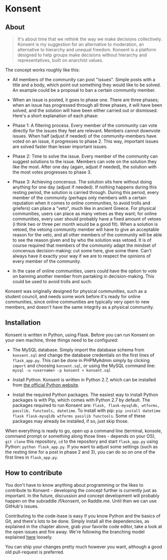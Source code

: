 # Konsent

## About

> It's about time that we rethink the way we make decisions collectively. Konsent is my suggestion for an alternative to moderation, an alternative to hierarchy and unequal freedom. Konsent is a platform designed to help groups make decisions without hierarchy and representatives, built on anarchist values.

The concept works roughly like this:

- All members of the community can post "issues". Simple posts with a title and a body, which point out something they would like to be solved. An example could be a proposal to ban a certain community member.

- When an issue is posted, it goes to phase one. There are three phases; when an issue has progressed through all three phases, it will have been solved, and the solution will have been either carried out or dismissed. Here's a short explanation of each phase:

- Phase 1: A filtering process. Every member of the community can vote directly for the issues they feel are relevant. Members cannot downvote issues. When half (adjust if needed) of the community-members have voted on an issue, it progresses to phase 2. This way, important issues are solved faster than lesser important issues.

- Phase 2: Time to solve the issue. Every member of the community can suggest solutions to the issue. Members can vote on the solution they like the most. After one day (again, adjust if needed), the solution with the most votes progresses to phase 3.

- Phase 3: Achieving concensus. The solution sits here without doing anything for one day (adjust if needed). If nothing happens during this resting period, the solution is carried through. During this period, every member of the community (perhaps only members with a certain reputation when it comes to online communities, to avoid trolls and griefers) can place a "veto", much like in ancient Greece. For physical communities, users can place as many vetoes as they want; for online communities, every user should probably have a fixed amount of vetoes (i think two or three per month would be a good fit). When a solution is vetoed, the vetoing community member will have to give an acceptable reason for the veto, and all other members of the community will be able to see the reason given and by who the solution was vetoed. It is of course required that members of the community adapt the mindset of concensus decision-making: cut some here, give some there. Can't always have it exactly your way if we are to respect the opinions of every member of the community.

- In the case of online communities, users could have the option to vote on banning another member from partaking in decision-making. This could be used to avoid trolls and such.

Konsent was originally designed for physical communities, such as a student council, and needs some work before it's ready for online communities, since online communities are typically very open to new members, and doesn't have the same integrity as a physical community.

## Installation

Konsent is written in Python, using Flask. Before you can run Konsent on your own machine, three things need to be configured:

- The MySQL database. Simply import the database schema from `konsent.sql` and change the database credentials on the first lines of `flask_app.py`. This can be done in PHPMyAdmin simply by clicking `import` and choosing `konsent.sql`, or using the MySQL command line: `mysql -u <username> -p konsent < konsent.sql`

- Install Python. Konsent is written in Python 2.7, which can be installed from [the official Python website](https://www.python.org/ftp/python/2.7.14/Python-2.7.14.tar.xz).

- Install the required Python packages. The easiest way to install Python packages is with Pip, which comes with Python 2.7 by default. The packages required to run Konsent are: `flask, flask-mysqldb, wtforms, passlib, functools, datetime`. To install with pip: `pip install datetime flask flask-mysqldb wtforms passlib functools`. Some of these packages may already be installed, if so, just skip those.

When everything is ready to go, open up a command line (terminal, konsole, command prompt or something along those lines - depends on your OS), `git clone` this repository, `cd` to the repository and start `flask_app.py` using Python: `python flask_app.py`. If you want to adjust some settings (such as the resting time for a post in phase 2 and 3), you can do so on one of the first lines in `flask_app.py`.

## How to contribute

You don't have to know anything about programming or the likes to contribute to Konsent - developing the concept further is currently just as important. In the future, discussion and concept development will probably happen on the subraddle /f/konsent, on Raddle.me. Until then we can use GitHub's issues.

Contributing to the code-base is easy if you know Python and the basics of Git, and there's lots to be done. Simply install all the dependencies, as explained in the chapter above, grab your favorite code editor, take a look at the open issues and fire away. We're following the branching model explained [here](https://nvie.com/posts/a-successful-git-branching-model/) loosely.

You can ship your changes pretty much however you want, although a good old pull-request is preferred.
